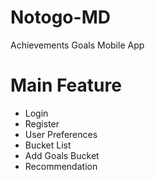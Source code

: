 # Notogo-MD
Achievements Goals Mobile App

# Main Feature
- Login
- Register
- User Preferences
- Bucket List
- Add Goals Bucket
- Recommendation
